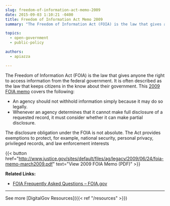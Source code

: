 ```yaml
---
slug: freedom-of-information-act-memo-2009
date: 2015-09-03 1:10:21 -0400
title: Freedom of Information Act Memo 2009
summary: "The Freedom of Information Act (FOIA) is the law that gives anyone the right to access information from the federal government. It is often described as the law that keeps citizens in the know about their government."

topics:
  - open-government
  - public-policy

authors:
  - apiazza

---
```


The Freedom of Information Act (FOIA) is the law that gives anyone the right to access information from the federal government. It is often described as the law that keeps citizens in the know about their government. This [2009 FOIA memo](http://www.justice.gov/sites/default/files/ag/legacy/2009/06/24/foia-memo-march2009.pdf) covers the following:

- An agency should not withhold information simply because it may do so legally.
- Whenever an agency determines that it cannot make full disclosure of a requested record, it must consider whether it can make partial disclosure.

The disclosure obligation under the FOIA is not absolute. The Act provides exemptions to protect, for example, national security, personal privacy, privileged records, and law enforcement interests

{{< button href="http://www.justice.gov/sites/default/files/ag/legacy/2009/06/24/foia-memo-march2009.pdf" text="View 2009 FOIA Memo (PDF)" >}}

**Related Links:**

- [FOIA Frequently Asked Questions – FOIA.gov](http://www.foia.gov/faq.html)

---

See more [DigitalGov Resources]({{< ref "/resources" >}})
